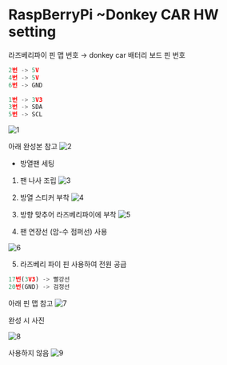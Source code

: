 # RaspBerryPi ~Donkey CAR HW setting

라즈베리파이 핀 맵 번호 → donkey car 배터리 보드 핀 번호

```jsx
2번 -> 5V
4번 -> 5V
6번 -> GND

1번 -> 3V3
3번 -> SDA
5번 -> SCL
```

![1](https://github.com/user-attachments/assets/a731b35a-e088-4464-a9b7-6d6783884e83)

아래 완성본 참고
![2](https://github.com/user-attachments/assets/2194190c-be9a-4126-9732-0feb3a417cb5)


- 방열팬 세팅

1. 팬 나사 조립
![3](https://github.com/user-attachments/assets/ec31dcc0-3adf-4b44-b901-485b11406a17)


2. 방열 스티커 부착
![4](https://github.com/user-attachments/assets/0b1b73ef-981a-446c-ae86-6fc7ce6166de)


3. 방향 맞추어 라즈베리파이에 부착
![5](https://github.com/user-attachments/assets/49293cd2-1d44-4ec0-9c22-edc6a3aacf83)


4. 팬 연장선 (암-수 점퍼선) 사용

![6](https://github.com/user-attachments/assets/401c8afa-1407-4a02-bb59-a3a74d92978a)

5. 라즈베리 파이 핀 사용하여 전원 공급
```jsx
17번(3V3) -> 빨강선
20번(GND) -> 검정선
```

아래 핀 맵 참고
![7](https://github.com/user-attachments/assets/76a9cab0-d317-496b-9810-945a5a58bbcc)


완성 시 사진

![8](https://github.com/user-attachments/assets/85b061d6-f5a5-43f1-9a88-7fb86ba54250)


사용하지 않음
![9](https://github.com/user-attachments/assets/0a5266a3-7d56-4c95-b945-e558ee1bef06)

